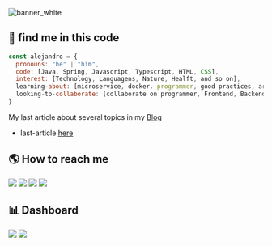![banner_white](https://user-images.githubusercontent.com/108128617/233785511-3329f834-f466-4c78-ae10-4783aacf6af6.png)

## :microscope: find me in this code

```js
const alejandro = {
  pronouns: "he" | "him",
  code: [Java, Spring, Javascript, Typescript, HTML, CSS],
  interest: [Technology, Languagens, Nature, Healft, and so on],
  learning-about: [microservice, docker. programmer, good practices, arquitechture, etc],
  looking-to-collaborate: [collaborate on programmer, Frontend, Backend, technoly, microservices, Cloud, and so on]
}
```

My last article about several topics in my [Blog][ale-wordpress]
  - last-article [here][ale-wordpress]

## :earth_americas: How to reach me

  [![](https://img.shields.io/badge/Microsoft_Outlook-0078D4?style=for-the-badge&logo=microsoft-outlook&logoColor=white)][ale-email-hotmail]
  [![](https://img.shields.io/badge/Instagram-E4405F?style=for-the-badge&logo=instagram&logoColor=white)][ale-instagram]
  [![](https://img.shields.io/badge/LinkedIn-0077B5?style=for-the-badge&logo=linkedin&logoColor=white)][ale-linkedin]
  [![](https://img.shields.io/badge/WordPress-21759B?style=for-the-badge&logo=wordpress&logoColor=white)][ale-wordpress]


## :bar_chart: Dashboard
<img src="https://github-readme-stats.vercel.app/api?username=ale-fuentes-ar&show_icons=true"/>
<img src="https://github-readme-stats.vercel.app/api/top-langs?username=ale-fuentes-ar&layout=compact"/>




<!--- Tools and Links --->
[ale-email-hotmail]:mailto:ale.fuentes.ar@hotmail.com
[ale-instagram]:https://www.instagram.com/4le.fu/
[ale-wordpress]:https://wordpress.com/view/arfuentes.wordpress.com
[ale-linkedin]:https://www.linkedin.com/in/raul-alejandro-fuentes/

